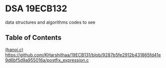 # DSA 19ECB132

data structures and algorithms codes to see

## Table of Contents 

[(hanoi.c)](https://github.com/KHarshithaa/19ECB131/blob/d3acefeba833f1267f11bcff55eaa2d2a2de87c3/hanoi.c)
https://github.com/KHarshithaa/19ECB131/blob/9287b5fe2912b431865fd41e9d6bf5d9a955016a/postfix_expression.c 


